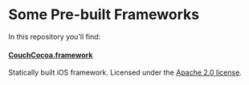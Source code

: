 Some Pre-built Frameworks
==========

In this repository you'll find:

#### [CouchCocoa.framework](https://github.com/couchbaselabs/CouchCocoa)  
Statically built iOS framework. Licensed under the [Apache 2.0 license](http://www.apache.org/licenses/LICENSE-2.0.html).
